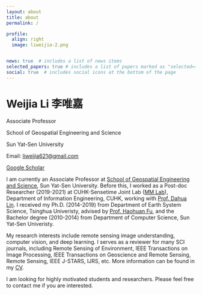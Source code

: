 ```yaml
---
layout: about
title: about
permalink: /

profile:
  align: right
  image: liweijia-2.png


news: true  # includes a list of news items
selected_papers: true # includes a list of papers marked as "selected={true}"
social: true  # includes social icons at the bottom of the page
---
```


<h1 class="post-title">
<b>Weijia Li 李唯嘉</b>
</h1>

Associate Professor

School of Geospatial Engineering and Science

Sun Yat-Sen University

Email: liweijia621@gmail.com

[Google Scholar](https://scholar.google.com/citations?user=R6Rnh9IAAAAJ&hl=en)


I am currently an Associate Professor at [School of Geospatial Engineering and Science](http://sges.sysu.edu.cn/), Sun Yat-Sen University. Before this, I worked as a Post-doc Researcher (2019-2021) at CUHK-Sensetime Joint Lab ([MM Lab](http://mmlab.ie.cuhk.edu.hk/index_cn.html)), Department of Information Engineering, CUHK, working with [Prof. Dahua Lin](http://dahua.site/). I received my Ph.D. (2014-2019) from Department of Earth System Science, Tsinghua Univeristy, advised by [Prof. Haohuan Fu](http://47.94.243.94/mediawiki/index.php/Haohuan_Fu), and the Bachelor degree (2010-2014) from Department of Computer Science, Sun Yat-Sen Univeristy.

My research interests include remote sensing image understanding, computer vision, and deep learning. I serves as a reviewer for many SCI journals, including Remote Sensing of Environment, IEEE Transactions on Image Processing, IEEE Transactions on Geoscience and Remote Sensing, Remote Sensing, IEEE J-STARS, IJRS, etc. More information can be found in my [CV](/assets/pdf/liweijia_CV_2021.pdf).

I am looking for highly motivated students and researchers. Please feel free to contact me if you are interested.
